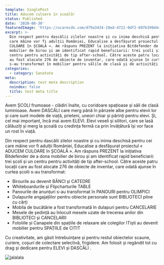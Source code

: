 ```yaml
---
template: SinglePost
title: Aducem culoare în școală!
status: Published
date: '2020-08-30'
featuredImage: 'https://ucarecdn.com/d79a3434-19ed-4721-9df2-697b399d4cd8/'
excerpt: >-
  Din respect pentru dascălii zilelor noastre și cu inima deschisă pentru cei
  care mâine vor fi adulții României, Educalise a desfășurat proiectul « ADUCEM
  CULOARE în ȘCOALĂ ». Am răspuns PREZENT la inițiativa Bitdefender de a dona
  mobilier de birou și am identificat rapid beneficiarii: trei școli și un
  centru pentru activități de tip after-school. Către aceste patru locații care
  au fost alocate 276 de obiecte de inventar, care odată ajunse în curtea școlii
  s-au transformat în mobilier pentru sălile de clasă și de activități
categories:
  - category: Sanatate
meta:
  description: test meta description
  noindex: false
  title: test meta title
---
```

Avem ȘCOLI frumoase - clădiri înalte, cu coridoare spațioase și săli de clasă luminioase. Avem DASCĂLI care merg până în pânzele albe pentru elevii lor și care sunt modele de viață, prieteni, uneori chiar și părinți pentru elevi. Și, cel mai important, încă mai avem ELEVI. Elevi veseli și silitori, care se lasă călăuziți și merg la școală cu credința fermă ca prin învățătură își vor face un rost în viață. 

Din respect pentru dascălii zilelor noastre și cu inima deschisă pentru cei care mâine vor fi adulții României, Educalise a desfășurat proiectul « ADUCEM CULOARE în ȘCOALĂ ». Am răspuns PREZENT la inițiativa Bitdefender de a dona mobilier de birou și am identificat rapid beneficiarii: trei școli și un centru pentru activități de tip after-school. Către aceste patru locații care au fost alocate 276 de obiecte de inventar, care odată ajunse în curtea școlii s-au transformat: 

* Birourile au devenit BĂNCI și CATEDRE  
* Whiteboardurile și Flipcharturile TABLE 
* Panourile de anunțuri s-au transformat în PANOURI pentru  OLIMPICI
* Dulapurile angajațiilor pentru obiecte personale sunt BIBLIOTECI pline cu cărți 
* Mobila de bucătărie a fost transformată în dulapuri pentru CANCELARIE
* Mesele de ședință au înlocuit mesele uzate de trecerea anilor din BIBLIOTECI și CANCELARII
* Fotoliile și Canapele din spațiile de relaxare ale colegilor ITiști au devenit  mobilier pentru SPAȚIILE de CITIT

 Cu creativitate, am găsit întrebuințare și pentru restul obiectelor scaune, curiere, coșuri de colectare selectivă, frigidere. Am folosit și regândit tot cu drag și dedicare pentru ELEVI și DASCĂLI .

![jalalala](https://ucarecdn.com/1be34175-f6fe-4201-bf0f-ddef01b924eb/ "stest")
